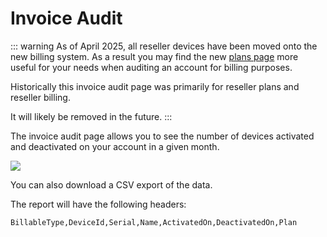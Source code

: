 # Invoice Audit

::: warning
As of April 2025, all reseller devices have been moved onto the new billing system. As a result you may find the new [plans page](./plans) more useful for your needs when auditing an account for billing purposes.

Historically this invoice audit page was primarily for reseller plans and reseller billing.

It will likely be removed in the future.
:::

The invoice audit page allows you to see the number of devices activated and deactivated on your account in a given month.

![](https://upload.r2.lb.chasm.cloud/2025/10/imgur/xC0cMVi.png)

You can also download a CSV export of the data.

The report will have the following headers:

```
BillableType,DeviceId,Serial,Name,ActivatedOn,DeactivatedOn,Plan
```
